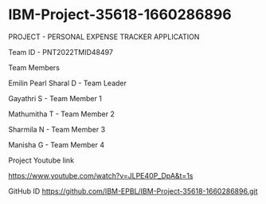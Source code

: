 # IBM-Project-35618-1660286896
PROJECT - PERSONAL EXPENSE TRACKER APPLICATION

Team ID - PNT2022TMID48497

Team Members

Emilin Pearl Sharal D - Team Leader

Gayathri S - Team Member 1

Mathumitha T - Team Member 2

Sharmila N - Team Member 3

Manisha G - Team Member 4

Project Youtube link

https://www.youtube.com/watch?v=JLPE40P_DpA&t=1s


GitHub ID
https://github.com/IBM-EPBL/IBM-Project-35618-1660286896.git
